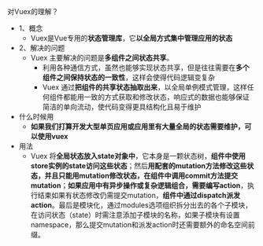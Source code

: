 对Vuex的理解？
- 1、概念
    - Vuex是Vue专用的**状态管理库**，它**以全局方式集中管理应用的状态**
- 2、解决的问题
    - Vuex 主要解决的问题是**多组件之间状态共享**。
        - 利用各种通信方式，虽然也能够实现状态共享，但是往往需要在**多个组件之间保持状态的一致性**，这样会使得代码逻辑变复杂
        - Vuex 通过**把组件的共享状态抽取出来**，以全局单例模式管理，这样任何组件都能用一致的方式获取和修改状态，响应式的数据也能够保证简洁的单向流动，使代码变得更具结构化且易于维护
- 什么时候用
    - **如果我们打算开发大型单页应用或应用里有大量全局的状态需要维护，可以使用vuex**
- 用法
    - Vuex 将**全局状态放入state对象中**，它本身是一颗状态树，**组件中使用store实例的state访问这些状态**；然后**用配套的mutation方法修改这些状态，并且只能用mutation修改状态，在组件中调用commit方法提交mutation**；**如果应用中有异步操作或复杂逻辑组合，需要编写action**，执行结束如果有状态修改仍需提交mutation，**组件中通过dispatch派发action**。最后是模块化，通过modules选项组织拆分出去的各个子模块，在访问状态（state）时需注意添加子模块的名称，如果子模块有设置namespace，那么提交mutation和派发action时还需要额外的命名空间前缀。
    
